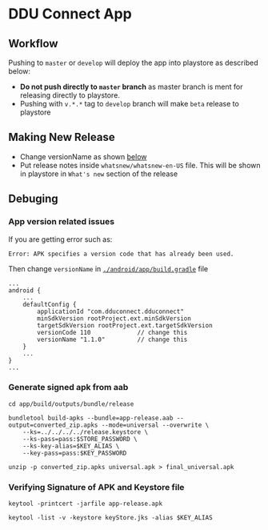 # DDU Connect App

## Workflow

Pushing to `master` or `develop` will deploy the app into playstore as described below:

- **Do not push directly to `master` branch** as master branch is ment for releasing directly to playstore.
- Pushing with `v.*.*` tag to `develop` branch will make `beta` release to playstore


## Making New Release

- Change versionName as shown [below](#app-version-related-issues)
- Put release notes inside `whatsnew/whatsnew-en-US` file. This will be shown in playstore in `What's new` section of the release

## Debuging

### App version related issues

If you are getting error such as:
```
Error: APK specifies a version code that has already been used.
```

Then change `versionName` in [`./android/app/build.gradle`](./android/app/build.gradle) file
```
...
android {
    ...
    defaultConfig {
        applicationId "com.dduconnect.dduconnect"
        minSdkVersion rootProject.ext.minSdkVersion
        targetSdkVersion rootProject.ext.targetSdkVersion
        versionCode 110             // change this
        versionName "1.1.0"         // change this
    }
    ...
}
...
```


### Generate signed apk from aab
```
cd app/build/outputs/bundle/release

bundletool build-apks --bundle=app-release.aab --output=converted_zip.apks --mode=universal --overwrite \
    --ks=../../../../release.keystore \
    --ks-pass=pass:$STORE_PASSWORD \
    --ks-key-alias=$KEY_ALIAS \
    --key-pass=pass:$KEY_PASSWORD

unzip -p converted_zip.apks universal.apk > final_universal.apk
```

### Verifying Signature of APK and Keystore file
```
keytool -printcert -jarfile app-release.apk

keytool -list -v -keystore keyStore.jks -alias $KEY_ALIAS
```